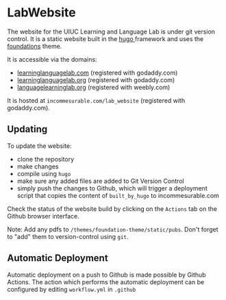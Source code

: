 # LabWebsite

The website for the UIUC Learning and Language Lab is under git version control.
It is a static website built in the [hugo ](https://gohugo.io/) framework and uses the [foundations](https://themes.gohugo.io/foundation-theme/) theme.

It is accessible via the domains:
* [learninglanguagelab.com](http://learninglanguagelab.com) (registered with godaddy.com)
* [learninglanguagelab.org](http://learninglanguagelab.org) (registered with godaddy.com)
* [languagelearninglab.org](http://languagelearninglab.org) (registered with weebly.com)

It is hosted at `incommesurable.com/lab_website` (registered with godaddy.com).

## Updating

To update the website:
* clone the repository
* make changes
* compile using `hugo`
* make sure any added files are added to Git Version Control 
* simply push the changes to Github, which will trigger a deployment script that copies the content of `built_by_hugo` to incommesurable.com

Check the status of the website build by clicking on the `Actions` tab on the Github browser interface. 

Note: Add any pdfs to `/themes/foundation-theme/static/pubs`. 
Don't forget to "add" them to version-control using `git`.

## Automatic Deployment

Automatic deployment on a push to Github is made possible by Github Actions. 
The action which performs the automatic deployment can be configured by editing `workflow.yml` in `.github`
